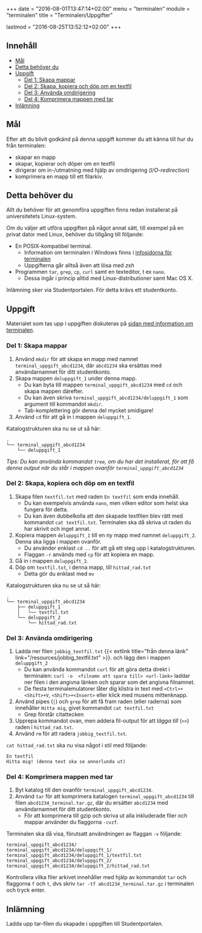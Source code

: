 +++
date = "2016-08-01T13:47:14+02:00"
menu = "terminalen"
module = "terminalen"
title = "Terminalen/Uppgifter"

lastmod = "2016-08-25T13:52:12+02:00"
+++

## Innehåll


+ [Mål](#mål)
+ [Detta behöver du](#detta-behöver-du)
+ [Uppgift](#uppgift)
	+ [Del 1: Skapa mappar](#del-1-skapa-mappar)
	+ [Del 2: Skapa, kopiera och döp om en textfil](#del-2-skapa-kopiera-och-döp-om-en-textfil)
	+ [Del 3: Använda omdirigering](#del-3-använda-omdirigering)
	+ [Del 4: Komprimera mappen med tar](#del-4-komprimera-mappen-med-tar)
+ [Inlämning](#inlämning)

## Mål

Efter att du blivit godkänd på denna uppgift kommer du att känna till hur du från terminalen:

+ skapar en mapp
+ skapar, kopierar och döper om en textfil
+ dirigerar om in-/utmatning med hjälp av omdirigering (*I/O-redirection*)
+ komprimera en mapp till ett filarkiv.


## Detta behöver du

Allt du behöver för att genomföra uppgiften finns redan installerat på
universitetets Linux-system. 

Om du väljer att utföra uppgiften på något annat sätt, till exempel på en privat
dator med Linux, behöver du tillgång till följande:

+ En POSIX-kompatibel terminal.
    + Information om terminalen i Windows finns i [infosidorna för terminalen](../#öppna-en-terminalemulator)
    + Uppgifterna går alltså även att lösa med *zsh*
+ Programmen `tar`, `grep`, `cp`, `curl` samt en texteditor, t ex
    `nano`. 
    + Dessa ingår i princip alltid med Linux-distributioner samt Mac OS X.

Inlämning sker via Studentportalen. För detta krävs ett studentkonto.


## Uppgift

Materialet som tas upp i uppgiften diskuteras på [sidan med information om terminalen](../).

### Del 1: Skapa mappar

1. Använd `mkdir` för att skapa en mapp med namnet `terminal_uppgift_abcd1234`,
   där `abcd1234` ska ersättas med användarnamnet för ditt studentkonto.
2. Skapa mappen `deluppgift_1` under denna mapp.
    + Du kan byta till mappen `terminal_uppgift_abcd1234` med `cd` och skapa
        mappen därefter.
    + Du kan även skriva `terminal_uppgift_abcd1234/deluppgift_1` som argument
      till kommandot `mkdir`.
    + Tab-komplettering gör denna del mycket smidigare!
3. Använd `cd` för att gå in i mappen `deluppgift_1`.

Katalogstrukturen ska nu se ut så här:

``` shell
.
└── terminal_uppgift_abcd1234
    └── deluppgift_1
```

*Tips: Du kan använda kommandot `tree`, om du har det installerat, för att få
denna output när du står i mappen ovanför `terminal_uppgift_abcd1234`*


### Del 2: Skapa, kopiera och döp om en textfil

1. Skapa filen `textfil.txt` med raden `En textfil` som enda innehåll.
    + Du kan exempelvis använda `nano`, men vilken editor som helst ska fungera
        för detta.
    + Du kan även dubbelkolla att den skapade textfilen blev rätt med kommandot
        `cat textfil.txt`. Terminalen ska då skriva ut raden du har skrivit
        och inget annat.
2. Kopiera mappen `deluppgift_1` till en ny mapp med namnet `deluppgift_2`.
    Denna ska ligga i mappen ovanför.
    + Du använder enklast `cd ..` för att gå ett steg upp i katalogstrukturen.
    + Flaggan `-r` används med `cp` för att kopiera en mapp.
3. Gå in i mappen `deluppgift_2`.
4. Döp om `textfil.txt`, i denna mapp, till `hittad_rad.txt`
    + Detta gör du enklast med `mv`

Katalogstrukturen ska nu se ut så här:

``` shell
.
└── terminal_uppgift_abcd1234
    ├── deluppgift_1
    │   └── textfil.txt
    └── deluppgift_2
        └── hittad_rad.txt
```


### Del 3: Använda omdirigering

1. Ladda ner filen `jobbig_textfil.txt` {{< extlink title="från denna länk"
link="/resources/jobbig_textfil.txt" >}}. och lägg den i mappen
   `deluppgift_2`
    + Du kan använda kommandot `curl` för att göra detta
        direkt i terminalen: `curl -o  <filnamn att spara till> <url-länk>` laddar ner filen i den angivna länken och sparar som det angivna filnamnet.
    + De flesta terminalemulatorer låter dig klistra in text med
        `<Ctrl>+<Shift>+V`, `<Shift>+<Insert>` eller klick med musens
        mittenknapp.
2. Använd pipes (`|`) och `grep` för att få fram raden (eller raderna) som innehåller `Hitta mig`, givet kommandot `cat textfil.txt`
    + Grep förstår citattecken
3. Upprepa kommandot ovan, men addera fil-output för att *lägga till* (`>>`) raden i `hittad_rad.txt`.
4. Använd `rm` för att radera `jobbig_textfil.txt`.


`cat hittad_rad.txt` ska nu visa något i stil med följande:

``` shell
En textfil
Hitta mig! (denna text ska se annorlunda ut)
```


### Del 4: Komprimera mappen med tar

1. Byt katalog till den ovanför `terminal_uppgift_abcd1234`.
2. Använd `tar` för att komprimera katalogen `terminal_uppgift_abcd1234` till filen
   `abcd1234_terminal.tar.gz`, där du ersätter `abcd1234` med användarnamnet för ditt studentkonto.
    + För att komprimera till gzip och skriva ut alla inkluderade filer och mappar använder du flaggorna `-cvzf`.

Terminalen ska då visa, förutsatt användningen av flaggan `-v` följande:

``` shell
terminal_uppgift_abcd1234/
terminal_uppgift_abcd1234/deluppgift_1/
terminal_uppgift_abcd1234/deluppgift_1/textfil.txt
terminal_uppgift_abcd1234/deluppgift_2/
terminal_uppgift_abcd1234/deluppgift_2/hittad_rad.txt
```

Kontrollera vilka filer arkivet innehåller med hjälp av kommandot `tar` och
flaggorna `f` och `t`, dvs skriv `tar -tf abcd1234_terminal.tar.gz` i terminalen
och tryck enter. 

## Inlämning

Ladda upp tar-filen du skapade i uppgiften till Studentportalen.
